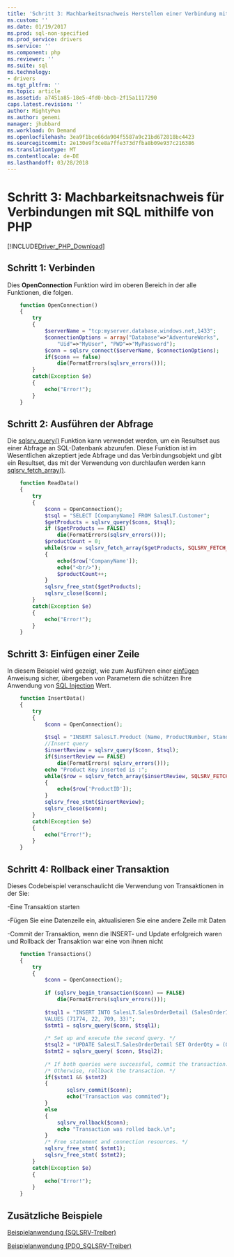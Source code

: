 ```yaml
---
title: 'Schritt 3: Machbarkeitsnachweis Herstellen einer Verbindung mit SQL mithilfe von PHP | Microsoft Docs'
ms.custom: ''
ms.date: 01/19/2017
ms.prod: sql-non-specified
ms.prod_service: drivers
ms.service: ''
ms.component: php
ms.reviewer: ''
ms.suite: sql
ms.technology:
- drivers
ms.tgt_pltfrm: ''
ms.topic: article
ms.assetid: a7451a85-18e5-4fd0-bbcb-2f15a1117290
caps.latest.revision: ''
author: MightyPen
ms.author: genemi
manager: jhubbard
ms.workload: On Demand
ms.openlocfilehash: 3ea9f1bce66da904f5587a9c21bd672818bc4423
ms.sourcegitcommit: 2e130e9f3ce8a7ffe373d7fba8b09e937c216386
ms.translationtype: MT
ms.contentlocale: de-DE
ms.lasthandoff: 03/28/2018
---
```

# <a name="step-3-proof-of-concept-connecting-to-sql-using-php"></a>Schritt 3: Machbarkeitsnachweis für Verbindungen mit SQL mithilfe von PHP
[!INCLUDE[Driver_PHP_Download](../../includes/driver_php_download.md)]

## <a name="step-1--connect"></a>Schritt 1: Verbinden  
  
  
Dies **OpenConnection** Funktion wird im oberen Bereich in der alle Funktionen, die folgen.  
  
  
```php 
    function OpenConnection()  
    {  
        try  
        {  
            $serverName = "tcp:myserver.database.windows.net,1433";  
            $connectionOptions = array("Database"=>"AdventureWorks",  
                "Uid"=>"MyUser", "PWD"=>"MyPassword");  
            $conn = sqlsrv_connect($serverName, $connectionOptions);  
            if($conn == false)  
                die(FormatErrors(sqlsrv_errors()));  
        }  
        catch(Exception $e)  
        {  
            echo("Error!");  
        }  
    }  
```  
  
## <a name="step-2--execute-query"></a>Schritt 2: Ausführen der Abfrage  
  
Die [sqlsrv_query()](http://php.net/manual/en/function.sqlsrv-query.php) Funktion kann verwendet werden, um ein Resultset aus einer Abfrage an SQL-Datenbank abzurufen. Diese Funktion ist im Wesentlichen akzeptiert jede Abfrage und das Verbindungsobjekt und gibt ein Resultset, das mit der Verwendung von durchlaufen werden kann [sqlsrv_fetch_array()](http://php.net/manual/en/function.sqlsrv-fetch-array.php).  
  
```php  
    function ReadData()  
    {  
        try  
        {  
            $conn = OpenConnection();  
            $tsql = "SELECT [CompanyName] FROM SalesLT.Customer";  
            $getProducts = sqlsrv_query($conn, $tsql);  
            if ($getProducts == FALSE)  
                die(FormatErrors(sqlsrv_errors()));  
            $productCount = 0;  
            while($row = sqlsrv_fetch_array($getProducts, SQLSRV_FETCH_ASSOC))  
            {  
                echo($row['CompanyName']);  
                echo("<br/>");  
                $productCount++;  
            }  
            sqlsrv_free_stmt($getProducts);  
            sqlsrv_close($conn);  
        }  
        catch(Exception $e)  
        {  
            echo("Error!");  
        }  
    }  
```  
  
  
## <a name="step-3--insert-a-row"></a>Schritt 3: Einfügen einer Zeile  
  
In diesem Beispiel wird gezeigt, wie zum Ausführen einer [einfügen](../../t-sql/statements/insert-transact-sql.md) Anweisung sicher, übergeben von Parametern die schützen Ihre Anwendung von [SQL Injection](../../relational-databases/tables/primary-and-foreign-key-constraints.md) Wert.    
  
  
```php 
    function InsertData()  
    {  
        try  
        {  
            $conn = OpenConnection();  
  
            $tsql = "INSERT SalesLT.Product (Name, ProductNumber, StandardCost, ListPrice, SellStartDate) OUTPUT            INSERTED.ProductID VALUES ('SQL Server 1', 'SQL Server 2', 0, 0, getdate())";  
            //Insert query  
            $insertReview = sqlsrv_query($conn, $tsql);  
            if($insertReview == FALSE)  
                die(FormatErrors( sqlsrv_errors()));  
            echo "Product Key inserted is :";  
            while($row = sqlsrv_fetch_array($insertReview, SQLSRV_FETCH_ASSOC))  
            {     
                echo($row['ProductID']);  
            }  
            sqlsrv_free_stmt($insertReview);  
            sqlsrv_close($conn);  
        }  
        catch(Exception $e)  
        {  
            echo("Error!");  
        }  
    }  
```  
  
## <a name="step-4--rollback-a-transaction"></a>Schritt 4: Rollback einer Transaktion  
  
  
Dieses Codebeispiel veranschaulicht die Verwendung von Transaktionen in der Sie:  
  
-Eine Transaktion starten  
  
-Fügen Sie eine Datenzeile ein, aktualisieren Sie eine andere Zeile mit Daten  
  
-Commit der Transaktion, wenn die INSERT- und Update erfolgreich waren und Rollback der Transaktion war eine von ihnen nicht  
  
  
```php 
    function Transactions()  
    {  
        try  
        {  
            $conn = OpenConnection();  
  
            if (sqlsrv_begin_transaction($conn) == FALSE)  
                die(FormatErrors(sqlsrv_errors()));  
  
            $tsql1 = "INSERT INTO SalesLT.SalesOrderDetail (SalesOrderID,OrderQty,ProductID,UnitPrice)  
            VALUES (71774, 22, 709, 33)";  
            $stmt1 = sqlsrv_query($conn, $tsql1);  
  
            /* Set up and execute the second query. */  
            $tsql2 = "UPDATE SalesLT.SalesOrderDetail SET OrderQty = (OrderQty + 1) WHERE ProductID = 709";  
            $stmt2 = sqlsrv_query( $conn, $tsql2);  
  
            /* If both queries were successful, commit the transaction. */  
            /* Otherwise, rollback the transaction. */  
            if($stmt1 && $stmt2)  
            {  
                   sqlsrv_commit($conn);  
                   echo("Transaction was commited");  
            }  
            else  
            {  
                sqlsrv_rollback($conn);  
                echo "Transaction was rolled back.\n";  
            }  
            /* Free statement and connection resources. */  
            sqlsrv_free_stmt( $stmt1);  
            sqlsrv_free_stmt( $stmt2);  
        }  
        catch(Exception $e)  
        {  
            echo("Error!");  
        }  
    }  
```  
  
## <a name="additional-examples"></a>Zusätzliche Beispiele  
  
[Beispielanwendung (SQLSRV-Treiber)](../../connect/php/example-application-sqlsrv-driver.md)  

[Beispielanwendung (PDO_SQLSRV-Treiber)](../../connect/php/example-application-pdo-sqlsrv-driver.md)
